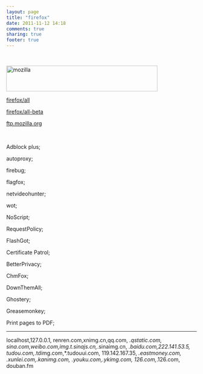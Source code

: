 ```yaml
---
layout: page
title: "firefox"
date: 2011-11-12 14:18
comments: true
sharing: true
footer: true
---
```

&nbsp;

<a href="http://www.mozilla.org/en-US/firefox/all"><img title="mozilla" alt="mozilla" src="http://mozorg.cdn.mozilla.net/media/img/home/title-wordmark.png" width="400" height="68" /></a>

<a title="firefox/all" href="http://www.mozilla.org/en-US/firefox/all" target="_blank">firefox/all</a>

<a title="firefox/all-beta" href="http://www.mozilla.org/en-US/firefox/all-beta.html" target="_blank">firefox/all-beta</a>

<a title="http://ftp.mozilla.org/" href="http://ftp.mozilla.org/" target="_blank">ftp.mozilla.org</a>

&nbsp;

Adblock plus;

autoproxy;

firebug;

flagfox;

netvideohunter;

wot;

NoScript;

RequestPolicy;

FlashGot;

Certificate Patrol;

BetterPrivacy;

ChmFox;

DownThemAll;

Ghostery;

Greasemonkey;

Print pages to PDF;

---------------------------------------------

localhost,127.0.0.1,
renren.com,xnimg.cn,qq.com,
*.qstatic.com,
sina.com,weibo.com,img.t.sinajs.cn,*.sinaimg.cn,
*.baidu.com,222.141.53.5,
tudou.com,*.tdimg.com,*.tudouui.com,
119.142.167.35,
*.eastmoney.com,
*.xunlei.com,*.kanimg.com,
*.youku.com,*.ykimg.com,
126.com,*.126.com,
douban.fm
